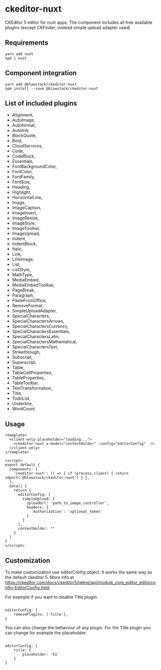 # ckeditor-nuxt
CKEditor 5 editor for nuxt apps. The component includes all free available plugins (except CKFinder, instead simple upload adapter used)

## Requirements
```
yarn add nuxt
npm i nuxt
```

## Component integration
```
yarn add @blowstack/ckeditor-nuxt
npm install --save @blowstack/ckeditor-nuxt
```

## List of included plugins
* Alignment,
* AutoImage,
* Autoformat,
* Autolink,
* BlockQuote,
* Bold,
* CloudServices,
* Code,
* CodeBlock,
* Essentials,
* FontBackgroundColor,
* FontColor,
* FontFamily,
* FontSize,
* Heading,
* Highlight,
* HorizontalLine,
* Image,
* ImageCaption,
* ImageInsert,
* ImageResize,
* ImageStyle,
* ImageToolbar,
* ImageUpload,
* Indent,
* IndentBlock,
* Italic,
* Link,
* LinkImage,
* List,
* ListStyle,
* MathType,
* MediaEmbed,
* MediaEmbedToolbar,
* PageBreak,
* Paragraph,
* PasteFromOffice,
* RemoveFormat,
* SimpleUploadAdapter,
* SpecialCharacters,
* SpecialCharactersArrows,
* SpecialCharactersCurrency,
* SpecialCharactersEssentials,
* SpecialCharactersLatin,
* SpecialCharactersMathematical,
* SpecialCharactersText,
* Strikethrough,
* Subscript,
* Superscript,
* Table,
* TableCellProperties,
* TableProperties,
* TableToolbar,
* TextTransformation,
* Title,
* TodoList,
* Underline,
* WordCount

## Usage
```
<template>
  <client-only placeholder="loading...">
    <ckeditor-nuxt v-model="contentHolder" :config="editorConfig"  />
  </client-only>
</template>

<script>
export default {
  components: {
    'ckeditor-nuxt': () => { if (process.client) { return import('@blowstack/ckeditor-nuxt') } },
  },
  data() {
    return {
      editorConfig: {
        simpleUpload: {
          uploadUrl: 'path_to_image_controller',
          headers: {
            'Authorization': 'optional_token'
          }
        }
      },
      contentHolder: ""
    }
  }
}
</script>
```
## Customization

To make customization use editorConfig object.
It works the same way as the default ckeditor 5.
More info at https://ckeditor.com/docs/ckeditor5/latest/api/module_core_editor_editorconfig-EditorConfig.html

For example if you want to disable Title plugin:

```

editorConfig: {
    removePlugins: ['Title'],
}
```

You can also change the behaviour of any plugin. For the Title plugin you can change for example the placeholder:

```

editorConfig: {
    title: {
        placeholder: 'h1'
    }
}
```
